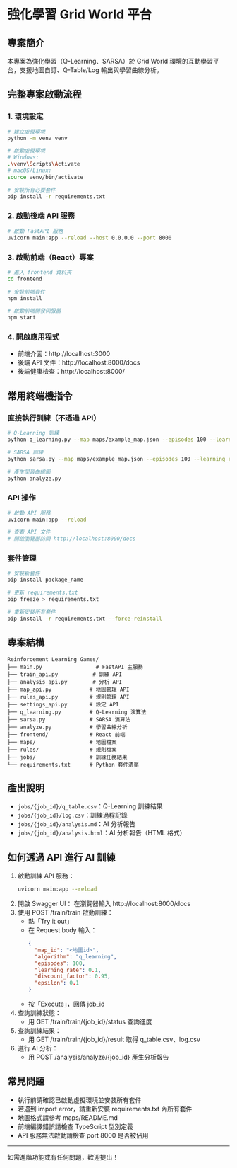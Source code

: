 # 強化學習 Grid World 平台

## 專案簡介
本專案為強化學習（Q-Learning、SARSA）於 Grid World 環境的互動學習平台，支援地圖自訂、Q-Table/Log 輸出與學習曲線分析。

## 完整專案啟動流程

### 1. 環境設定
```bash
# 建立虛擬環境
python -m venv venv

# 啟動虛擬環境
# Windows:
.\venv\Scripts\Activate
# macOS/Linux:
source venv/bin/activate

# 安裝所有必要套件
pip install -r requirements.txt
```

### 2. 啟動後端 API 服務
```bash
# 啟動 FastAPI 服務
uvicorn main:app --reload --host 0.0.0.0 --port 8000
```

### 3. 啟動前端（React）專案
```bash
# 進入 frontend 資料夾
cd frontend

# 安裝前端套件
npm install

# 啟動前端開發伺服器
npm start
```

### 4. 開啟應用程式
- 前端介面：http://localhost:3000
- 後端 API 文件：http://localhost:8000/docs
- 後端健康檢查：http://localhost:8000/

## 常用終端機指令

### 直接執行訓練（不透過 API）
```bash
# Q-Learning 訓練
python q_learning.py --map maps/example_map.json --episodes 100 --learning_rate 0.1 --discount_factor 0.95 --epsilon 0.1

# SARSA 訓練
python sarsa.py --map maps/example_map.json --episodes 100 --learning_rate 0.1 --discount_factor 0.95 --epsilon 0.1

# 產生學習曲線圖
python analyze.py
```

### API 操作
```bash
# 啟動 API 服務
uvicorn main:app --reload

# 查看 API 文件
# 開啟瀏覽器訪問 http://localhost:8000/docs
```

### 套件管理
```bash
# 安裝新套件
pip install package_name

# 更新 requirements.txt
pip freeze > requirements.txt

# 重新安裝所有套件
pip install -r requirements.txt --force-reinstall
```

## 專案結構
```
Reinforcement Learning Games/
├── main.py                 # FastAPI 主服務
├── train_api.py           # 訓練 API
├── analysis_api.py        # 分析 API
├── map_api.py            # 地圖管理 API
├── rules_api.py          # 規則管理 API
├── settings_api.py       # 設定 API
├── q_learning.py         # Q-Learning 演算法
├── sarsa.py              # SARSA 演算法
├── analyze.py            # 學習曲線分析
├── frontend/             # React 前端
├── maps/                 # 地圖檔案
├── rules/                # 規則檔案
├── jobs/                 # 訓練任務結果
└── requirements.txt      # Python 套件清單
```

## 產出說明
- `jobs/{job_id}/q_table.csv`：Q-Learning 訓練結果
- `jobs/{job_id}/log.csv`：訓練過程記錄
- `jobs/{job_id}/analysis.md`：AI 分析報告
- `jobs/{job_id}/analysis.html`：AI 分析報告（HTML 格式）

## 如何透過 API 進行 AI 訓練

1. 啟動訓練 API 服務：
   ```bash
   uvicorn main:app --reload
   ```
2. 開啟 Swagger UI：
   在瀏覽器輸入 http://localhost:8000/docs
3. 使用 POST /train/train 啟動訓練：
   - 點「Try it out」
   - 在 Request body 輸入：
     ```json
     {
       "map_id": "<地圖id>",
       "algorithm": "q_learning",
       "episodes": 100,
       "learning_rate": 0.1,
       "discount_factor": 0.95,
       "epsilon": 0.1
     }
     ```
   - 按「Execute」，回傳 job_id
4. 查詢訓練狀態：
   - 用 GET /train/train/{job_id}/status 查詢進度
5. 查詢訓練結果：
   - 用 GET /train/train/{job_id}/result 取得 q_table.csv、log.csv
6. 進行 AI 分析：
   - 用 POST /analysis/analyze/{job_id} 產生分析報告

## 常見問題
- 執行前請確認已啟動虛擬環境並安裝所有套件
- 若遇到 import error，請重新安裝 requirements.txt 內所有套件
- 地圖格式請參考 maps/README.md
- 前端編譯錯誤請檢查 TypeScript 型別定義
- API 服務無法啟動請檢查 port 8000 是否被佔用

---
如需進階功能或有任何問題，歡迎提出！ 
